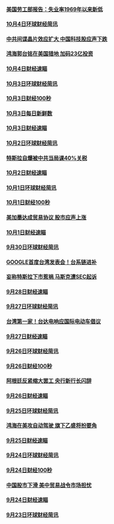 #### [美国劳工部报告：失业率1969年以来新低](../pages/news208/a1394221.md?t=10060931) 

#### [10月4日环球财经简讯](../pages/news208/a1394211.md?t=10060931) 

#### [中共间谍晶片效应扩大 中国科技股应声下跌](../pages/news208/a1394210.md?t=10060931) 

#### [鸿海郭台铭在美国猎地 加码23亿投资](../pages/news208/a1394184.md?t=10060931) 

#### [10月4日财经速瞄](../pages/news208/a1394104.md?t=10060931) 

#### [10月3日环球财经简讯](../pages/news208/a1394057.md?t=10060931) 

#### [10月3日财经100秒](../pages/news208/a1394034.md?t=10060931) 

#### [10月3日每日新鲜数](../pages/news208/a1393967.md?t=10060931) 

#### [10月3日财经速瞄](../pages/news208/a1393964.md?t=10060931) 

#### [10月2日环球财经简讯](../pages/news208/a1393924.md?t=10060931) 

#### [特斯拉自爆被中共当局课40%关税](../pages/news208/a1393910.md?t=10060931) 

#### [10月2日财经速瞄](../pages/news208/a1393834.md?t=10060931) 

#### [10月1日环球财经简讯](../pages/news208/a1393775.md?t=10060931) 

#### [10月1日财经100秒](../pages/news208/a1393754.md?t=10060931) 

#### [美加墨达成贸易协议 股市应声上涨](../pages/news208/a1393738.md?t=10060931) 

#### [10月1日财经速瞄](../pages/news208/a1393681.md?t=10060931) 

#### [9月30日环球财经简讯](../pages/news208/a1393638.md?t=10060931) 

#### [GOOGLE首度台湾发表会！台系链进补](../pages/news208/a1393612.md?t=10060931) 

#### [妄称特斯拉下市惹祸 马斯克遭SEC起诉](../pages/news208/a1393392.md?t=10060931) 

#### [9月28日财经速瞄](../pages/news208/a1393394.md?t=10060931) 

#### [9月27日环球财经简讯](../pages/news208/a1393337.md?t=10060931) 

#### [台湾第一家！台达电响应国际电动车倡议](../pages/news208/a1393319.md?t=10060931) 

#### [9月27日财经速瞄](../pages/news208/a1393242.md?t=10060931) 

#### [9月26日环球财经简讯](../pages/news208/a1393188.md?t=10060931) 

#### [9月26日财经100秒](../pages/news208/a1393159.md?t=10060931) 

#### [阿根廷反紧缩大罢工 央行新行长闪辞](../pages/news208/a1393091.md?t=10060931) 

#### [9月26日财经速瞄](../pages/news208/a1393087.md?t=10060931) 

#### [9月25日环球财经简讯](../pages/news208/a1393038.md?t=10060931) 

#### [鸿海在美攻自动驾驶 旗下乙盛将扮要角](../pages/news208/a1393021.md?t=10060931) 

#### [9月25日财经速瞄](../pages/news208/a1392936.md?t=10060931) 

#### [9月24日环球财经简讯](../pages/news208/a1392891.md?t=10060931) 

#### [9月24日财经100秒](../pages/news208/a1392876.md?t=10060931) 

#### [中国股市下滑 美中贸易战令市场担忧](../pages/news208/a1392874.md?t=10060931) 

#### [9月24日财经速瞄](../pages/news208/a1392794.md?t=10060931) 

#### [9月23日环球财经简讯](../pages/news208/a1392759.md?t=10060931) 

